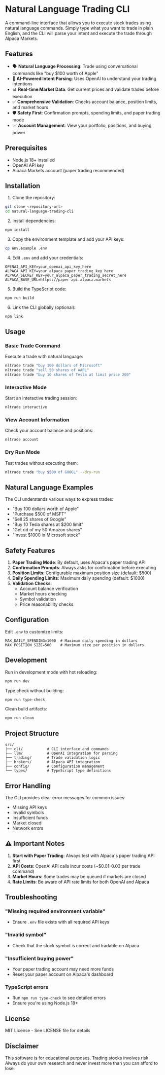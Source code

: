 # Natural Language Trading CLI

A command-line interface that allows you to execute stock trades using natural language commands. Simply type what you want to trade in plain English, and the CLI will parse your intent and execute the trade through Alpaca Markets.

## Features

- 🗣️ **Natural Language Processing**: Trade using conversational commands like "buy $100 worth of Apple"
- 🤖 **AI-Powered Intent Parsing**: Uses OpenAI to understand your trading intentions
- 📊 **Real-time Market Data**: Get current prices and validate trades before execution
- ✅ **Comprehensive Validation**: Checks account balance, position limits, and market hours
- 🛡️ **Safety First**: Confirmation prompts, spending limits, and paper trading mode
- 📈 **Account Management**: View your portfolio, positions, and buying power

## Prerequisites

- Node.js 18+ installed
- OpenAI API key
- Alpaca Markets account (paper trading recommended)

## Installation

1. Clone the repository:
```bash
git clone <repository-url>
cd natural-language-trading-cli
```

2. Install dependencies:
```bash
npm install
```

3. Copy the environment template and add your API keys:
```bash
cp env.example .env
```

4. Edit `.env` and add your credentials:
```
OPENAI_API_KEY=your_openai_api_key_here
ALPACA_API_KEY=your_alpaca_paper_trading_key_here
ALPACA_SECRET_KEY=your_alpaca_paper_trading_secret_here
ALPACA_BASE_URL=https://paper-api.alpaca.markets
```

5. Build the TypeScript code:
```bash
npm run build
```

6. Link the CLI globally (optional):
```bash
npm link
```

## Usage

### Basic Trade Command

Execute a trade with natural language:

```bash
nltrade trade "buy 100 dollars of Microsoft"
nltrade trade "sell 50 shares of AAPL"
nltrade trade "buy 10 shares of Tesla at limit price 200"
```

### Interactive Mode

Start an interactive trading session:

```bash
nltrade interactive
```

### View Account Information

Check your account balance and positions:

```bash
nltrade account
```

### Dry Run Mode

Test trades without executing them:

```bash
nltrade trade "buy $500 of GOOGL" --dry-run
```

## Natural Language Examples

The CLI understands various ways to express trades:

- "Buy 100 dollars worth of Apple"
- "Purchase $500 of MSFT"
- "Sell 25 shares of Google"
- "Buy 10 Tesla shares at $200 limit"
- "Get rid of my 50 Amazon shares"
- "Invest $1000 in Microsoft stock"

## Safety Features

1. **Paper Trading Mode**: By default, uses Alpaca's paper trading API
2. **Confirmation Prompts**: Always asks for confirmation before executing
3. **Position Limits**: Configurable maximum position size (default: $500)
4. **Daily Spending Limits**: Maximum daily spending (default: $1000)
5. **Validation Checks**: 
   - Account balance verification
   - Market hours checking
   - Symbol validation
   - Price reasonability checks

## Configuration

Edit `.env` to customize limits:

```
MAX_DAILY_SPENDING=1000  # Maximum daily spending in dollars
MAX_POSITION_SIZE=500    # Maximum size per position in dollars
```

## Development

Run in development mode with hot reloading:

```bash
npm run dev
```

Type check without building:

```bash
npm run type-check
```

Clean build artifacts:

```bash
npm run clean
```

## Project Structure

```
src/
├── cli/           # CLI interface and commands
├── llm/           # OpenAI integration for parsing
├── trading/       # Trade validation logic
├── brokers/       # Alpaca API integration
├── config/        # Configuration management
└── types/         # TypeScript type definitions
```

## Error Handling

The CLI provides clear error messages for common issues:

- Missing API keys
- Invalid symbols
- Insufficient funds
- Market closed
- Network errors

## ⚠️ Important Notes

1. **Start with Paper Trading**: Always test with Alpaca's paper trading API first
2. **API Costs**: OpenAI API calls incur costs (~$0.01-0.03 per trade command)
3. **Market Hours**: Some trades may be queued if markets are closed
4. **Rate Limits**: Be aware of API rate limits for both OpenAI and Alpaca

## Troubleshooting

### "Missing required environment variable"
- Ensure `.env` file exists with all required API keys

### "Invalid symbol"
- Check that the stock symbol is correct and tradable on Alpaca

### "Insufficient buying power"
- Your paper trading account may need more funds
- Reset your paper account on Alpaca's dashboard

### TypeScript errors
- Run `npm run type-check` to see detailed errors
- Ensure you're using Node.js 18+

## License

MIT License - See LICENSE file for details

## Disclaimer

This software is for educational purposes. Trading stocks involves risk. Always do your own research and never invest more than you can afford to lose. 